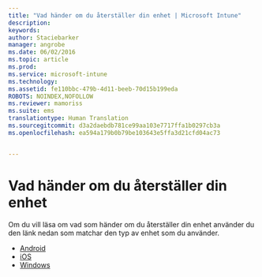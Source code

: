 ```yaml
---
title: "Vad händer om du återställer din enhet | Microsoft Intune"
description: 
keywords: 
author: Staciebarker
manager: angrobe
ms.date: 06/02/2016
ms.topic: article
ms.prod: 
ms.service: microsoft-intune
ms.technology: 
ms.assetid: fe110bbc-479b-4d11-beeb-70d15b199eda
ROBOTS: NOINDEX,NOFOLLOW
ms.reviewer: mamoriss
ms.suite: ems
translationtype: Human Translation
ms.sourcegitcommit: d3a2daebdb781ce99aa103e7717ffa1b0297cb3a
ms.openlocfilehash: ea594a179b0b79be103643e5ffa3d21cfd04ac73


---
```



# Vad händer om du återställer din enhet

Om du vill läsa om vad som händer om du återställer din enhet använder du den länk nedan som matchar den typ av enhet som du använder.

- [Android](what-happens-if-you-reset-your-device-using-the-company-portal-android.md)
- [iOS](what-happens-if-you-reset-your-device-using-the-company-portal-ios.md)
- [Windows](/what-happens-if-you-reset-your-device-using-the-company-portal-windows.md)



<!--HONumber=Aug16_HO4-->


